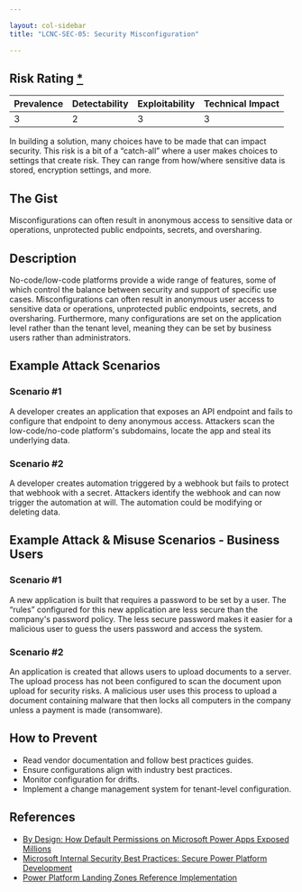 ```yaml
---

layout: col-sidebar
title: "LCNC-SEC-05: Security Misconfiguration"

---
```


## Risk Rating [*](https://owasp.org/www-project-top-ten/2017/Note_About_Risks)

| Prevalence | Detectability | Exploitability | Technical Impact |
| --- | --- | --- | --- |
| 3 | 2 | 3 | 3 |

In building a solution, many choices have to be made that can impact security. This risk is a bit of a “catch-all” where a user makes choices to settings that create risk. They can range from how/where sensitive data is stored, encryption settings, and more. 

## The Gist

Misconfigurations can often result in anonymous access to sensitive data or operations, unprotected public endpoints, secrets, and oversharing.

## Description

No-code/low-code platforms provide a wide range of features, some of which control the balance between security and support of specific use cases. 
Misconfigurations can often result in anonymous user access to sensitive data or operations, unprotected public endpoints, secrets, and oversharing.
Furthermore, many configurations are set on the application level rather than the tenant level, meaning they can be set by business users rather than administrators.

## Example Attack Scenarios

### Scenario #1

A developer creates an application that exposes an API endpoint and fails to configure that endpoint to deny anonymous access.
Attackers scan the low-code/no-code platform's subdomains, locate the app and steal its underlying data.

### Scenario #2

A developer creates automation triggered by a webhook but fails to protect that webhook with a secret.
Attackers identify the webhook and can now trigger the automation at will.
The automation could be modifying or deleting data.

## Example Attack & Misuse Scenarios - Business Users

### Scenario #1

A new application is built that requires a password to be set by a user. The “rules” configured for this new application are less secure than the company's password policy. The less secure password makes it easier for a malicious user to guess the users password and access the system. 

### Scenario #2

An application is created that allows users to upload documents to a server. The upload process has not been configured to scan the document upon upload for security risks. A malicious user uses this process to upload a document containing malware that then locks all computers in the company unless a payment is made (ransomware).

## How to Prevent

- Read vendor documentation and follow best practices guides.
- Ensure configurations align with industry best practices.
- Monitor configuration for drifts.
- Implement a change management system for tenant-level configuration.

## References

- [By Design: How Default Permissions on Microsoft Power Apps Exposed Millions](https://www.upguard.com/breaches/power-apps)
- [Microsoft Internal Security Best Practices: Secure Power Platform Development](https://www.youtube.com/watch?v=h9FrOEfc81s)
- [Power Platform Landing Zones Reference Implementation](https://github.com/microsoft/industry/blob/main/foundations/powerPlatform/referenceImplementation/readme.md#power-platform-landing-zones-reference-implementation)